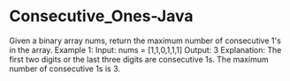 # Consecutive_Ones-Java
Given a binary array nums, return the maximum number of consecutive 1's in the array.     Example 1:  Input: nums = [1,1,0,1,1,1] Output: 3 Explanation: The first two digits or the last three digits are consecutive 1s. The maximum number of consecutive 1s is 3.
